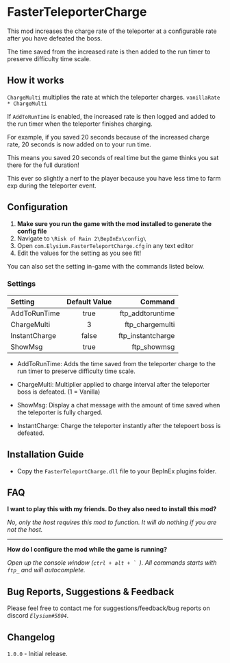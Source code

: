 # FasterTeleporterCharge

This mod increases the charge rate of the teleporter at a configurable rate after you have defeated the boss.

The time saved from the increased rate is then added to the run timer to preserve difficulty time scale.

## How it works

`ChargeMulti` multiplies the rate at which the teleporter charges. `vanillaRate * ChargeMulti`

If `AddToRunTime` is enabled, the increased rate is then logged and added to the run timer when the teleporter finishes charging.

For example, if you saved 20 seconds because of the increased charge rate, 20 seconds is now added on to your run time.

This means you saved 20 seconds of real time but the game thinks you sat there for the full duration!

This ever so slightly a nerf to the player because you have less time to farm exp during the teleporter event.

## Configuration
1. **Make sure you run the game with the mod installed to generate the config file**
2. Navigate to `\Risk of Rain 2\BepInEx\config\`
3. Open `com.Elysium.FasterTeleportCharge.cfg` in any text editor
4. Edit the values for the setting as you see fit!

You can also set the setting in-game with the commands listed below.

### Settings
| Setting                    | Default Value |                    Command |
| :------------------------- | :-----------: | -------------------------: |
| AddToRunTime               |          true |           ftp_addtoruntime |
| ChargeMulti                |             3 |            ftp_chargemulti |
| InstantCharge              |         false |          ftp_instantcharge |
| ShowMsg                    |          true |                ftp_showmsg |

- AddToRunTime: Adds the time saved from the teleporter charge to the run timer to preserve difficulty time scale.

- ChargeMulti: Multiplier applied to charge interval after the teleporter boss is defeated. (1 = Vanilla)

- ShowMsg: Display a chat message with the amount of time saved when the teleporter is fully charged.

- InstantCharge: Charge the teleporter instantly after the telepoert boss is defeated.


## Installation Guide

- Copy the `FasterTeleportCharge.dll` file to your BepInEx plugins folder.


## FAQ

**I want to play this with my friends. Do they also need to install this mod?**

*No, only the host requires this mod to function. It will do nothing if you are not the host.*

---

**How do I configure the mod while the game is running?**

*Open up the console window (``ctrl + alt + ` ``). All commands starts with `ftp_` and will autocomplete.*


## Bug Reports, Suggestions & Feedback

Please feel free to contact me for suggestions/feedback/bug reports on discord *`Elysium#5804`*.

## Changelog

`1.0.0` - Initial release.
